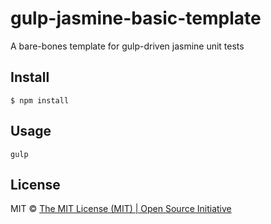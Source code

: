 # gulp-jasmine-basic-template
A bare-bones template for gulp-driven jasmine unit tests

## Install

```
$ npm install
```


## Usage

```
gulp
```

## License

MIT © [The MIT License (MIT) | Open Source Initiative](https://opensource.org/licenses/MIT)

